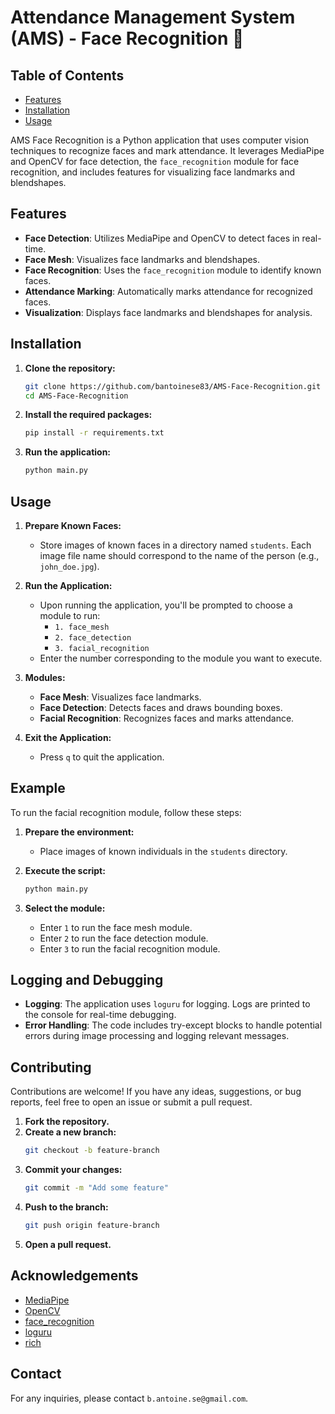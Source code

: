 # Attendance Management System (AMS) - Face Recognition 📸

## Table of Contents

- [Features](#features)
- [Installation](#installation)
- [Usage](#usage)

AMS Face Recognition is a Python application that uses computer vision techniques to recognize faces and mark attendance. It leverages MediaPipe and OpenCV for face detection, the `face_recognition` module for face recognition, and includes features for visualizing face landmarks and blendshapes.

## Features

- **Face Detection**: Utilizes MediaPipe and OpenCV to detect faces in real-time.
- **Face Mesh**: Visualizes face landmarks and blendshapes.
- **Face Recognition**: Uses the `face_recognition` module to identify known faces.
- **Attendance Marking**: Automatically marks attendance for recognized faces.
- **Visualization**: Displays face landmarks and blendshapes for analysis.

## Installation

1. **Clone the repository:**
    ```bash
    git clone https://github.com/bantoinese83/AMS-Face-Recognition.git
    cd AMS-Face-Recognition
    ```

2. **Install the required packages:**
    ```bash
    pip install -r requirements.txt
    ```

3. **Run the application:**
    ```bash
    python main.py
    ```

## Usage

1. **Prepare Known Faces:**
    - Store images of known faces in a directory named `students`. Each image file name should correspond to the name of the person (e.g., `john_doe.jpg`).

2. **Run the Application:**
    - Upon running the application, you'll be prompted to choose a module to run:
        - `1. face_mesh`
        - `2. face_detection`
        - `3. facial_recognition`
    - Enter the number corresponding to the module you want to execute.

3. **Modules:**
    - **Face Mesh**: Visualizes face landmarks.
    - **Face Detection**: Detects faces and draws bounding boxes.
    - **Facial Recognition**: Recognizes faces and marks attendance.

4. **Exit the Application:**
    - Press `q` to quit the application.

## Example

To run the facial recognition module, follow these steps:

1. **Prepare the environment:**
    - Place images of known individuals in the `students` directory.

2. **Execute the script:**
    ```bash
    python main.py
    ```

3. **Select the module:**
    - Enter `1` to run the face mesh module.
    - Enter `2` to run the face detection module.
    - Enter `3` to run the facial recognition module.


## Logging and Debugging

- **Logging**: The application uses `loguru` for logging. Logs are printed to the console for real-time debugging.
- **Error Handling**: The code includes try-except blocks to handle potential errors during image processing and logging relevant messages.

## Contributing

Contributions are welcome! If you have any ideas, suggestions, or bug reports, feel free to open an issue or submit a pull request.

1. **Fork the repository.**
2. **Create a new branch:**
    ```bash
    git checkout -b feature-branch
    ```
3. **Commit your changes:**
    ```bash
    git commit -m "Add some feature"
    ```
4. **Push to the branch:**
    ```bash
    git push origin feature-branch
    ```
5. **Open a pull request.**

## Acknowledgements

- [MediaPipe](https://mediapipe.dev/)
- [OpenCV](https://opencv.org/)
- [face_recognition](https://github.com/ageitgey/face_recognition)
- [loguru](https://github.com/Delgan/loguru)
- [rich](https://github.com/Textualize/rich)

## Contact

For any inquiries, please contact `b.antoine.se@gmail.com`.
